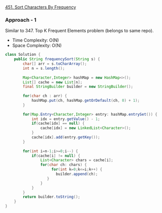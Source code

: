 
[451. Sort Characters By Frequency](https://leetcode.com/problems/sort-characters-by-frequency/)

### Approach - 1

Similar to 347. Top K Frequent Elements problem (belongs to same repo).

- Time Complexity: O(N)
- Space Complexity: O(N)

```java
class Solution {
    public String frequencySort(String s) {
        char[] arr = s.toCharArray();
        int n = s.length();
        
        Map<Character,Integer> hashMap = new HashMap<>();
        List[] cache = new List[n];
        final StringBuilder builder = new StringBuilder();
        
        for(char ch : arr) {
            hashMap.put(ch, hashMap.getOrDefault(ch, 0) + 1);
        }
        
        for(Map.Entry<Character,Integer> entry: hashMap.entrySet()) {
            int idx = entry.getValue() - 1;
            if(cache[idx] == null) {
                cache[idx] = new LinkedList<Character>();
            }
            cache[idx].add(entry.getKey());
        }
        
        for(int i=n-1;i>=0;i--) {
            if(cache[i] != null) {
                List<Character> chars = cache[i];
                for(char ch: chars) {
                     for(int k=0;k<=i;k++) {
                       builder.append(ch);
                   } 
                }
            }
        }
        return builder.toString();
    }
}
```